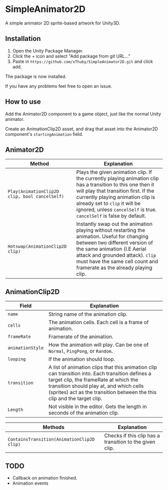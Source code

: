 # SimpleAnimator2D
A simple animator 2D sprite-based artwork for Unity3D.

## Installation
1. Open the Unity Package Manager.
2. Click the + icon and select "Add package from git URL..."
3. Paste in `https://github.com/xThuby/SimpleAnimator2D.git` and click add.

The package is now installed.

If you have any problems feel free to open an issue.

## How to use
Add the Animator2D component to a game object, just like the normal Unity animator.

Create an AnimationClip2D asset, and drag that asset into the Animator2D component's `startingAnimation` field.

## Animator2D

|Method|Explanation|
|------|-----------|
|`Play(AnimationClip2D clip, bool cancelSelf)`|Plays the given animation clip. If the currently playing animation clip has a transition to this one then it will play that transition first. If the currently playing animation clip is already set to `clip` it will be ignored, unless `cancelSelf` is true. `cancelSelf` is false by default.|
|`Hotswap(AnimationClip2D clip)`|Instantly swap out the animation playing without restarting the animation. Useful for changing between two different version of the same animation (I.E Aerial attack and grounded attack). `clip` must have the same cell count and framerate as the already playing clip.|

## AnimationClip2D

|Field|Explanation|
|------|-----------|
|`name`|String name of the animation clip.|
|`cells`|The animation cells. Each cell is a frame of animation.|
|`frameRate`|Framerate of the animation.|
|`animationStyle`|How the animation will play. Can be one of `Normal`, `PingPong`, or `Random`.|
|`looping`|If the animation should loop.|
|`transition`|A list of animation clips that this animation clip can transition into. Each transition defines a target clip, the frameRate at which the transition should play at, and which cells (sprites) act as the transition between the this clip and the target clip.|
|`Length`|Not visible in the editor. Gets the length in seconds of the animation clip.|

|Methods|Explanation|
|------|-----------|
|`ContainsTransition(AnimationClip2D clip)`|Checks if this clip has a transition to the given clip.|

## TODO
* Callback on animation finished.
* Animation events
